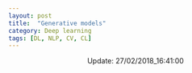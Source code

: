 ```yaml
---
layout: post
title:  "Generative models"
category: Deep learning
tags: [DL, NLP, CV, CL]
---
```





<center> Update: 27/02/2018_16:41:00</center>

  	

